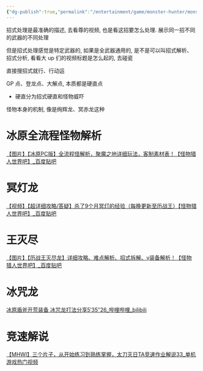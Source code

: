 ```yaml
---
{"dg-publish":true,"permalink":"/entertainment/game/monster-hunter/monster/monster/"}
---
```



招式处理是最准确的描述, 去看尊的视频, 也是看这招要怎么处理. 展示同一招不同的武器的不同处理

但是招式处理感觉是特定武器的, 如果是全武器通用的, 是不是可以叫招式解析、招式分析, 看看大 up 们的视频标题是怎么起的, 去碰瓷

直接搜招式就行、行动运

GP 点、登龙点、大解点, 本质都是硬直点

+ 硬直分为招式硬直和怪物威吓

怪物本身的机制, 像是绚辉龙、冥赤龙这种

# 冰原全流程怪物解析

[【图片】【冰原PC版】全流程怪解析，聚魔之地详细玩法，客制素材表！【怪物猎人世界吧】\_百度贴吧](https://tieba.baidu.com/p/6432422747#129249373868l)

# 冥灯龙

[【视频】【超详细攻略/答疑】杀了9个月冥灯的经验（每晚更新至历战王）【怪物猎人世界吧】\_百度贴吧](https://tieba.baidu.com/p/5931108631)

# 王灭尽

[【图片】【历战王灭尽龙】详细攻略、难点解析、招式拆解、γ装备解析！【怪物猎人世界吧】\_百度贴吧](https://tieba.baidu.com/p/6132835977)

# 冰咒龙

[冰原盾斧开荒装备 冰咒龙打法分享5′35″26\_哔哩哔哩\_bilibili](https://www.bilibili.com/video/BV17e411X7Da/?spm_id_from=333.1007.tianma.1-1-1.click&vd_source=f8573a6196003ad3683f1c1a403d3431)

# 竞速解说

[【MHWI】三个片子，从开始练习到熟练掌握，太刀灭日TA竞速作业解说33\_单机游戏热门视频](https://www.bilibili.com/video/BV1Jw411s7Kp/?spm_id_from=333.1007.tianma.1-1-1.click&vd_source=f8573a6196003ad3683f1c1a403d3431)
